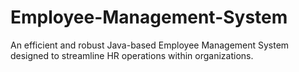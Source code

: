 # Employee-Management-System
An efficient and robust Java-based Employee Management System designed to streamline HR operations within organizations.
